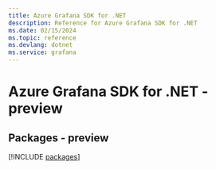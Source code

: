 ```yaml
---
title: Azure Grafana SDK for .NET
description: Reference for Azure Grafana SDK for .NET
ms.date: 02/15/2024
ms.topic: reference
ms.devlang: dotnet
ms.service: grafana
---
```

# Azure Grafana SDK for .NET - preview
## Packages - preview
[!INCLUDE [packages](grafana-index.md)]